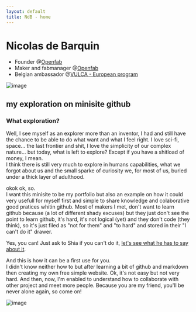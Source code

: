 ```yaml
---
layout: default
title: NdB - home
---
```


# Nicolas de Barquin
- Founder @[Openfab](http://openfab.be)  
- Maker and fabmanager @[Openfab](http://openfab.be)
- Belgian ambassador @[VULCA - European program](https://www.facebook.com/vulcaeuropeanprogram/)

![image](https://user-images.githubusercontent.com/12049360/32322176-eb1bb2de-bfc3-11e7-97d8-a2d65d46fec7.png)


## my exploration on minisite github
### What exploration?

Well, I see myself as an explorer more than an inventor, I had and still have the chance to be able to do what want and what I feel right. 
I love sci-fi, space... the last frontier and shit, I love the simplicity of our complex nature... but today, what is left to explore? Except if you have a shitload of money, I mean.  
I think there is still very much to explore in humans capabilities, what we forgot about us and the small sparke of curiosity we, for most of us, buried under a thick layer of adulthood. 

okok ok, so.  
I want this minisite to be my portfolio but also an example on how it could very usefull for myself first and simple to share knowledge and colaborative good pratices whitin github. 
Most of makers I met, don't want to learn github because (a lot of different shady excuses) but they just don't see the point to learn github, it's hard, it's not logical (yet) and they don't code (they think), so it's just filed as "not for them" and "to hard" and stored in their "I can't do it" drawer.  

Yes, you can! Just ask to Shia if you can't do it, [let's see what he has to say about it](https://www.youtube.com/watch?v=-NRaUjbZuOY).  

And this is how it can be a first use for you.   
I didn't know neither how to but after learning a bit of github and markdown then creating my own free simple website. Ok, it's not easy but not very hard. And then, now, I'm enabled to understand how to collaborate with other project and meet more people. Because you are my friend, you'll be never alone again, so come on!   

![image](https://user-images.githubusercontent.com/12049360/32323816-861f4b74-bfc9-11e7-9795-781b90381454.png)

